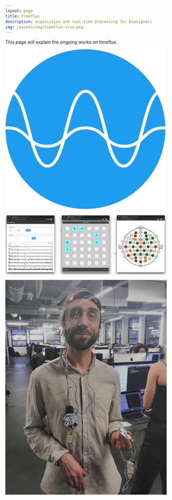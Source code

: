 ```yaml
---
layout: page
title: Timeflux
description: acquisition and real-time processing for biosignals
img: /assets/img/timeflux-visu.png
---
```


This page will explain the ongoing works on timeflux

![](/assets/img/logo-timeflux.png)

![](/assets/img/timeflux-visu.png)

![](/assets/img/timeflux-pierre.jpg)
